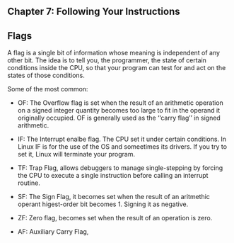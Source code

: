 ## Chapter 7: Following Your Instructions

## Flags

A flag is a single bit of information whose meaning is independent of any other bit. 
The idea is to tell you, the programmer, the state of certain conditions inside 
the CPU, so that your program can test for and act on the states of those 
conditions.

Some of the most common:

- OF: The Overflow flag is set when the result of an arithmetic operation
on a signed integer quantity becomes too large to fit in the operand it originally occupied. OF is generally used as the ‘‘carry flag’’ in signed arithmetic.

- IF: The Interrupt enalbe flag. The CPU set it under certain conditions. In Linux IF is for the use of the OS and someetimes its drivers. If you try to set it, Linux will terminate your program.

- TF: Trap Flag, allows debuggers to manage single-stepping by forcing the CPU to execute a single instruction before calling an interrupt routine.

- SF: The Sign Flag, it becomes set when the result of an aritmethic operant higest-order bit becomes 1. Signing it as negative.

- ZF: Zero flag, becomes set when the result of an operation is zero.

- AF: Auxiliary Carry Flag,